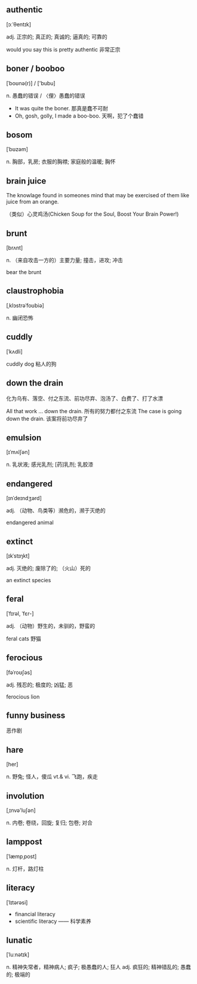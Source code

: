 
## authentic

[ɔːˈθentɪk]

adj.
正宗的; 真正的; 真诚的; 逼真的; 可靠的

would you say this is pretty authentic 非常正宗


## boner / booboo

[ˈboʊnə(r)] / ['bubu]

n.
愚蠢的错误 / 〈俚〉愚蠢的错误

* It was quite the boner. 那真是蠢不可耐
* Oh, gosh, golly, I made a boo-boo. 天啊，犯了个蠢错


## bosom

[ˈbʊzəm]

n.
胸部，乳房; 衣服的胸襟; 家庭般的温暖; 胸怀


## brain juice

The knowlage found in someones mind that may be exercised of them like juice from an orange.

（类似）心灵鸡汤(Chicken Soup for the Soul, Boost Your Brain Power!)


## brunt

[brʌnt]

n.
（来自攻击一方的）主要力量; 撞击，进攻; 冲击

bear the brunt


## claustrophobia

[ˌklɔstrəˈfoʊbiə]

n.
幽闭恐怖


## cuddly

[ˈkʌdli]

cuddly dog 粘人的狗


## down the drain

化为乌有、落空、付之东流、前功尽弃、泡汤了、白费了、打了水漂

All that work ... down the drain. 所有的努力都付之东流
The case is going down the drain. 该案将前功尽弃了


## emulsion

[ɪˈmʌlʃən]

n.
乳状液; 感光乳剂; [药]乳剂; 乳胶漆


## endangered

[ɪnˈdeɪndʒərd]

adj.
（动物、鸟类等）濒危的，濒于灭绝的

endangered animal


## extinct

[ɪkˈstɪŋkt]

adj.
灭绝的; 废除了的; （火山）死的

an extinct species


## feral

[ˈfɪrəl, ˈfɛr-]

adj.
（动物）野生的，未驯的，野蛮的

feral cats 野猫


## ferocious

[fəˈroʊʃəs]

adj.
残忍的; 极度的; 凶猛; 恶

ferocious lion


## funny business

恶作剧


## hare

[her]

n.
野兔; 怪人，傻瓜
vt.& vi.
飞跑，疾走


## involution

[ˌɪnvə'luʃən]

n.
内卷; 卷绕，回旋; 复归; 包卷; 对合


## lamppost

[ˈlæmpˌpost]

n.
灯杆，路灯柱


## literacy

[ˈlɪtərəsi]

* financial literacy
* scientific literacy —— 科学素养


## lunatic

[ˈluːnətɪk]

n.
精神失常者，精神病人; 疯子; 极愚蠢的人; 狂人
adj.
疯狂的; 精神错乱的; 愚蠢的; 极端的


